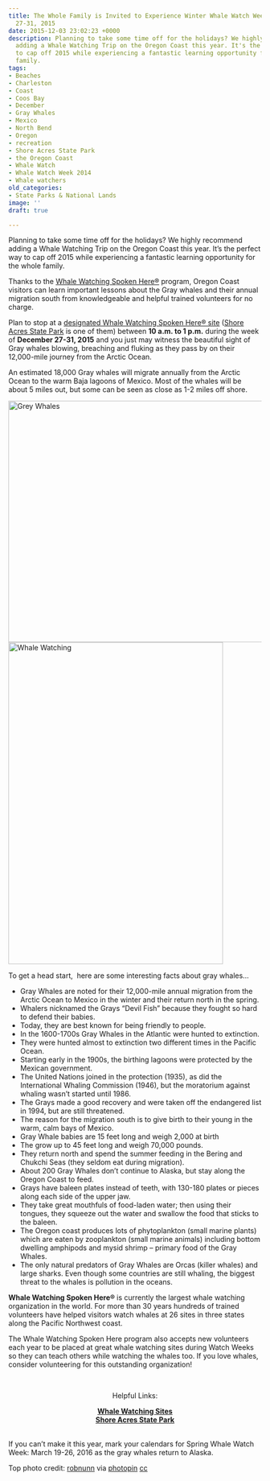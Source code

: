 ```yaml
---
title: The Whole Family is Invited to Experience Winter Whale Watch Week December
  27-31, 2015
date: 2015-12-03 23:02:23 +0000
description: Planning to take some time off for the holidays? We highly recommend
  adding a Whale Watching Trip on the Oregon Coast this year. It's the perfect way
  to cap off 2015 while experiencing a fantastic learning opportunity for the whole
  family.
tags:
- Beaches
- Charleston
- Coast
- Coos Bay
- December
- Gray Whales
- Mexico
- North Bend
- Oregon
- recreation
- Shore Acres State Park
- the Oregon Coast
- Whale Watch
- Whale Watch Week 2014
- Whale watchers
old_categories:
- State Parks & National Lands
image: ''
draft: true

---
```

Planning to take some time off for the holidays? We highly recommend adding a Whale Watching Trip on the Oregon Coast this year. It&#8217;s the perfect way to cap off 2015 while experiencing a fantastic learning opportunity for the whole family.

Thanks to the <a href="http://www.whalespoken.org/" target="_blank">Whale Watching Spoken Here®</a> program, Oregon Coast visitors can learn important lessons about the Gray whales and their annual migration south from knowledgeable and helpful trained volunteers for no charge.

Plan to stop at a [designated Whale Watching Spoken Here® site](https://www.google.com/maps/d/viewer?hl=en&t=m&msa=0&z=7&source=embed&ie=UTF8&mid=zweC21xpv7NQ.krK2xC0y40W4) (<a href="http://www.oregonstateparks.org/park_97.php" target="_blank">Shore Acres State Park</a> is one of them) between **10 a.m. to 1 p.m.** during the week of **December 27-31, 2015** and you just may witness the beautiful sight of Gray whales blowing, breaching and fluking as they pass by on their 12,000-mile journey from the Arctic Ocean.

An estimated 18,000 Gray whales will migrate annually from the Arctic Ocean to the warm Baja lagoons of Mexico. Most of the whales will be about 5 miles out, but some can be seen as close as 1-2 miles off shore.

<img class="aligncenter size-large wp-image-64431" src="/wp-content/uploads/2014/11/medium_2294778221.jpg" alt="Grey Whales" width="640" height="480" srcset="/wp-content/uploads/2014/11/medium_2294778221.jpg 640w, /wp-content/uploads/2014/11/medium_2294778221-177x133.jpg 177w" sizes="(max-width: 640px) 100vw, 640px" />

<img class="wp-image-64429 size-large alignright" src="/wp-content/uploads/2014/11/952VMdT6ihH5aQX6zh6pcQ5S0mtA_HYzZQe5aIb0EaA.jpg" alt="Whale Watching" width="427" height="640" srcset="/wp-content/uploads/2014/11/952VMdT6ihH5aQX6zh6pcQ5S0mtA_HYzZQe5aIb0EaA.jpg 427w, /wp-content/uploads/2014/11/952VMdT6ihH5aQX6zh6pcQ5S0mtA_HYzZQe5aIb0EaA-80x120.jpg 80w, /wp-content/uploads/2014/11/952VMdT6ihH5aQX6zh6pcQ5S0mtA_HYzZQe5aIb0EaA-88x133.jpg 88w" sizes="(max-width: 427px) 100vw, 427px" />

To get a head start,  here are some interesting facts about gray whales&#8230;

  * Gray Whales are noted for their 12,000-mile annual migration from the Arctic Ocean to Mexico in the winter and their return north in the spring.
  * Whalers nicknamed the Grays &#8220;Devil Fish&#8221; because they fought so hard to defend their babies.
  * Today, they are best known for being friendly to people.
  * In the 1600-1700s Gray Whales in the Atlantic were hunted to extinction.
  * They were hunted almost to extinction two different times in the Pacific Ocean.
  * Starting early in the 1900s, the birthing lagoons were protected by the Mexican government.
  * The United Nations joined in the protection (1935), as did the International Whaling Commission (1946), but the moratorium against whaling wasn&#8217;t started until 1986.
  * The Grays made a good recovery and were taken off the endangered list in 1994, but are still threatened.
  * The reason for the migration south is to give birth to their young in the warm, calm bays of Mexico.
  * Gray Whale babies are 15 feet long and weigh 2,000 at birth
  * The grow up to 45 feet long and weigh 70,000 pounds.
  * They return north and spend the summer feeding in the Bering and Chukchi Seas (they seldom eat during migration).
  * About 200 Gray Whales don&#8217;t continue to Alaska, but stay along the Oregon Coast to feed.
  * Grays have baleen plates instead of teeth, with 130-180 plates or pieces along each side of the upper jaw.
  * They take great mouthfuls of food-laden water; then using their tongues, they squeeze out the water and swallow the food that sticks to the baleen.
  * The Oregon coast produces lots of phytoplankton (small marine plants) which are eaten by zooplankton (small marine animals) including bottom dwelling amphipods and mysid shrimp &#8211; primary food of the Gray Whales.
  * The only natural predators of Gray Whales are Orcas (killer whales) and large sharks. Even though some countries are still whaling, the biggest threat to the whales is pollution in the oceans.

**Whale Watching Spoken Here®** is currently the largest whale watching organization in the world. For more than 30 years hundreds of trained volunteers have helped visitors watch whales at 26 sites in three states along the Pacific Northwest coast.

The Whale Watching Spoken Here program also accepts new volunteers each year to be placed at great whale watching sites during Watch Weeks so they can teach others while watching the whales too. If you love whales, consider volunteering for this outstanding organization!

&nbsp;

<p style="text-align: center;">
  Helpful Links:
</p>

<p style="text-align: center;">
  <strong><a href="http://www.whalespoken.org/OPRD/PARKS/WhaleWatchingCenter/watch_sites.shtml" target="_blank">Whale Watching Sites</a></strong><br /> <strong><a href="http://www.oregonstateparks.org/park_97.php" target="_blank"> Shore Acres State Park</a></strong><br /> <strong><strong><br /> </strong></strong>
</p>

If you can&#8217;t make it this year, mark your calendars for Spring Whale Watch Week: March 19-26, 2016 as the gray whales return to Alaska.

Top photo credit: [robnunn](https://www.flickr.com/photos/robnunn/12866878233/) via [photopin](http://photopin.com) [cc](http://creativecommons.org/licenses/by-nc/2.0/)